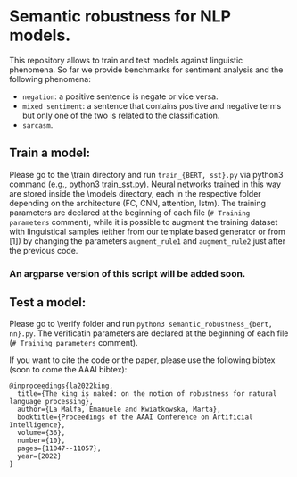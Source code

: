 # Semantic robustness for NLP models.

This repository allows to train and test models against linguistic phenomena.
So far we provide benchmarks for sentiment analysis and the following phenomena:
- `negation`: a positive sentence is negate or vice versa.
- `mixed sentiment`: a sentence that contains positive and negative terms but only one of the two is related to the classification.
- `sarcasm`.

## Train a model:
Please go to the \train directory and run `train_{BERT, sst}.py` via python3 command (e.g., python3 train_sst.py).
Neural networks trained in this way are stored inside the \models directory, each in the respective folder depending on the architecture (FC, CNN, attention, lstm).
The training parameters are declared at the beginning of each file (`# Training parameters` comment), while it is possible to augment the training dataset with linguistical samples (either from our template based generator or from [1]) by changing the parameters `augment_rule1` and `augment_rule2` just after the previous code.
### An argparse version of this script will be added soon. 

## Test a model:
Please go to \verify folder and run `python3 semantic_robustness_{bert, nn}.py`.
The verificatin parameters are declared at the beginning of each file (`# Training parameters` comment).

If you want to cite the code or the paper, please use the following bibtex (soon to come the AAAI bibtex):
```
@inproceedings{la2022king,
  title={The king is naked: on the notion of robustness for natural language processing},
  author={La Malfa, Emanuele and Kwiatkowska, Marta},
  booktitle={Proceedings of the AAAI Conference on Artificial Intelligence},
  volume={36},
  number={10},
  pages={11047--11057},
  year={2022}
}
```

